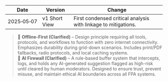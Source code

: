 | Date       | Version       | Change                                                         |
| ---------- | ------------- | -------------------------------------------------------------- |
| 2025‑05‑07 | v1 Short View | First condensed critical analysis with linkage to mitigations. |  
<!-- Clarification Insert (Top of File) -->
> 🔁 **Offline-First (Clarified)** – Design principle requiring all tools, protocols, and workflows to function with zero internet connectivity. Emphasizes durability during grid-down scenarios. Includes print/PDF fallbacks, radio protocols, and local caching systems.  
> 🔁 **AI Firewall (Clarified)** – A rule-based buffer system that intercepts, logs, and holds any AI-generated suggestion flagged as high-risk until cleared by human moderators. Designed to ensure trust, prevent misuse, and maintain ethical AI boundaries across all FPA systems.